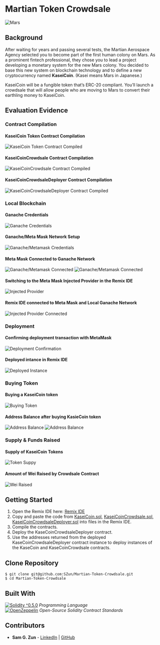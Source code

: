 # Martian Token Crowdsale

![Mars](./assets/images/mars.png)

## Background

After waiting for years and passing several tests, the Martian Aerospace Agency selected you to become part of the first human colony on Mars. As a prominent fintech professional, they chose you to lead a project developing a monetary system for the new Mars colony. You decided to base this new system on blockchain technology and to define a new cryptocurrency named **KaseiCoin**. (Kasei means Mars in Japanese.)

KaseiCoin will be a fungible token that’s ERC-20 compliant. You’ll launch a crowdsale that will allow people who are moving to Mars to convert their earthling money to KaseiCoin.

## Evaluation Evidence

### Contract Compilation

#### KaseiCoin Token Contract Compilation
![KaseiCoin Token Contract Compiled](./assets/images/kasecoin_compiled.png)

#### KaseiCoinCrowdsale Contract Compilation
![KaseiCoinCrowdsale Contract Compiled](./assets/images/kasecoincrowdsale_compiled.png)

#### KaseiCoinCrowdsaleDeployer Contract Compilation
![KaseiCoinCrowdsaleDeployer Contract Compiled](./assets/images/kasecoincrowdsaledeployer_compiled.png)

### Local Blockchain

#### Ganache Credentials
![Ganache Credentials](./assets/images/ganache_credentials.png)

#### Ganache/Meta Mask Network Setup
![Ganache/Metamask Credentials](./assets/images/ganache_metamask_network.png)

#### Meta Mask Connected to Ganache Network
![Ganache/Metamask Connected](./assets/images/ganache_metamask_connected.png)
![Ganache/Metamask Connected](./assets/images/ganache_metamask_connected_2.png)

#### Switching to the Meta Mask Injected Provider in the Remix IDE
![Injected Provider](./assets/images/injected_provider.png)

#### Remix IDE connected to Meta Mask and Local Ganache Network
![Injected Provider Connected](./assets/images/connected.png)

### Deployment

#### Confirming deployment transaction with MetaMask
![Deployment Confirmation](./assets/images/deployment_confirmation.png)

#### Deployed intance in Remix IDE
![Deployed Instance](./assets/images/deployed_instance.png)

### Buying Token

#### Buying a KaseiCoin token
![Buying Token](./assets/images/buying.png)

#### Address Balance after buying KasieCoin token
![Address Balance](./assets/images/balance_2.png)
![Address Balance](./assets/images/balance_1.png)


### Supply & Funds Raised

#### Supply of KaseiCoin Tokens
![Token Suppy](./assets/images/supply.png)

#### Amount of Wei Raised by Crowdsale Contract
![Wei Raised](./assets/images/wei_raised.png)

## Getting Started

1. Open the Remix IDE here: [Remix IDE](https://remix.ethereum.org/)
2. Copy and paste the code from [KaseiCoin.sol](https://github.com/SZun/Martian-Token-Crowdsale/blob/main/contracts/KaseiCoin.sol), [KaseiCoinCrowdsale.sol](https://github.com/SZun/Martian-Token-Crowdsale/blob/main/contracts/KaseiCoinCrowdsale.sol), [KaseiCoinCrowdsaleDeployer.sol](https://github.com/SZun/Martian-Token-Crowdsale/blob/main/contracts/KaseCoinCrowdsaleDeployer.sol) into files in the Remix IDE.
3. Compile the contracts.
4. Deploy the KaseCoinCrowdsaleDeployer contract.
5. Use the addresses returned from the deployed KaseCoinCrowdsaleDeployer contract instance to deploy instances of the KaseCoin and KaseCoinCrowdsale contracts. 

## Clone Repository
```
$ git clone git@github.com:SZun/Martian-Token-Crowdsale.git
$ cd Martian-Token-Crowdsale
```

## Built With
[![Solidity ^0.5.0](https://img.shields.io/badge/Solidity-e6e6e6?style=for-the-badge&logo=solidity&logoColor=black)]([https://docs.soliditylang.org/en/latest/) *Programming Language* <br>
[![OpenZeppelin](https://img.shields.io/badge/OpenZeppelin-4E5EE4?logo=OpenZeppelin&logoColor=fff&style=for-the-badge)]([https://docs.soliditylang.org/en/latest/) *Open-Source Solidity Contract Standards*


## Contributors
- **Sam G. Zun** - [LinkedIn](https://www.linkedin.com/in/szun/) | [GitHub](https://github.com/SZun)

